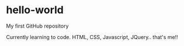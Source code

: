 # hello-world
My first GitHub repository

Currently learning to code. HTML, CSS, Javascript, JQuery.. that's me!!
